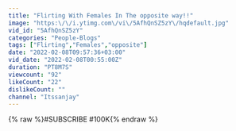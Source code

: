 ```yaml
---
title: "Flirting With Females In The opposite way!!"
image: "https:\/\/i.ytimg.com\/vi\/5AfhQnSZ5zY\/hqdefault.jpg"
vid_id: "5AfhQnSZ5zY"
categories: "People-Blogs"
tags: ["Flirting","Females","opposite"]
date: "2022-02-08T09:57:36+03:00"
vid_date: "2022-02-08T00:55:00Z"
duration: "PT8M7S"
viewcount: "92"
likeCount: "22"
dislikeCount: ""
channel: "Itssanjay"
---
```

{% raw %}#SUBSCRIBE  #100K{% endraw %}
